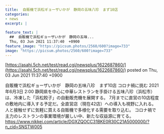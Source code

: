 ```yaml
---
title:  自販機で浜松ギョーザいかが　静岡の五味八珍　まず10店  
categories:
- news
excerpt: |
  
feature_text: |
  ##  自販機で浜松ギョーザいかが　静岡の五味...
  Thu, 03 Jun 2021 11:37:40  +0900
feature_image: "https://picsum.photos/2560/600?image=733"
image: "https://picsum.photos/2560/600?image=733"
---
```


[https://asahi.5ch.net/test/read.cgi/newsplus/1622687860/](https://asahi.5ch.net/test/read.cgi/newsplus/1622687860/)
posted on Thu, 03 Jun 2021 11:37:40  +0900

<!--more-->

自販機で浜松ギョーザいかが　静岡の五味八珍　まず10店 コロナ禍に挑む 2021年6月3日 2:00 静岡県を中心に中華レストランを手掛ける五味八珍（浜松市）は、冷凍した「浜松餃子」の自動販売機を展開する。 7月までに直営の10店程度の敷地内に導入する予定だ。全直営店（現在42店）への導入も視野に入れる。人と接触せずに気軽に買える自販機で多様化する需要を取り込む。 コロナ禍で主力のレストランの事業環境が厳しい中、新たな収益源に育てる。 https://www.nikkei.com/article/DGXZQOCC31BKE0R30C21A5000000/?n_cid=SNSTW005
